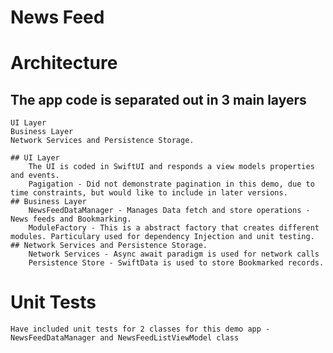 # News Feed

# Architecture
## The app code is separated out in 3 main layers
    UI Layer
    Business Layer
    Network Services and Persistence Storage.
    
    ## UI Layer
        The UI is coded in SwiftUI and responds a view models properties and events.
        Pagigation - Did not demonstrate pagination in this demo, due to time constraints, but would like to include in later versions.
    ## Business Layer
        NewsFeedDataManager - Manages Data fetch and store operations - News feeds and Bookmarking.
        ModuleFactory - This is a abstract factory that creates different modules. Particulary used for dependency Injection and unit testing.
    ## Network Services and Persistence Storage.
        Network Services - Async await paradigm is used for network calls 
        Persistence Store - SwiftData is used to store Bookmarked records.
    

# Unit Tests
    Have included unit tests for 2 classes for this demo app - NewsFeedDataManager and NewsFeedListViewModel class 
